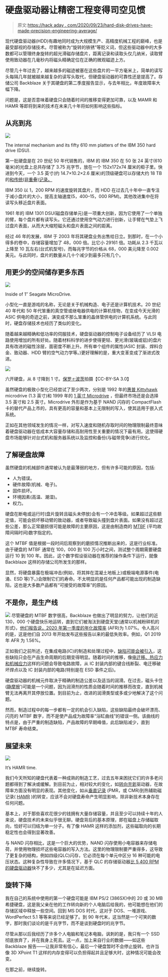 # 硬盘驱动器让精密工程变得司空见惯

> 原文:[https://hack aday . com/2020/09/23/hard-disk-drives-have-made-precision-engineering-average/](https://hackaday.com/2020/09/23/hard-disk-drives-have-made-precision-engineering-commonplace/)

现代硬盘驱动器(HDD)有趣地同时成为大规模生产、高精度机械工程的巅峰，也是最受鄙视的存储技术。尽管被称为“旋转的铁锈”等贬义词，但这些驱动器中的大多数都可以管理终身旋转的超光滑磁存储盘片，距离记录和读取头仅几纳米，读取臂使用致动器在几毫秒内将磁头精确定位在正确的微观磁迹上方。

尽管几十年过去了，越来越多的磁迹被塞在这些盘片的一平方毫米上，简单的读写头每隔几年就被越来越复杂的读写头取代，但硬盘驱动器的可靠性还是提高了。存储公司 Backblaze 关于其硬盘的第二季度报告显示，与去年相比，年度故障率大幅下降。

问题是，这是否意味着硬盘只会随着时间的推移变得更加可靠，以及 MAMR 和 HAMR 等即将到来的技术在未来几十年将如何影响这些指标。

## 从兆到兆

![](../Images/b1903d588406d751f18b0dc3729cf962.png)

The internal mechanism and its fifty 610 mm platters of the IBM 350 hard drive (DSU).

第一批硬盘是在 20 世纪 50 年代销售的，IBM 的 IBM 350 在 50 张 24 英寸(610 毫米)的光盘上总共存储了 3.75 兆字节，放在一个 152x172x74 厘米的柜子里。快进到今天，一个 3.5 英寸(约 14.7×10.2×2.6 厘米)的顶级硬盘可以存储大约 18 TB 的[和传统(非重叠)记录。](https://www.seagate.com/gb/en/internal-hard-drives/hdd/ironwolf/)

IBM 350 以 1，200 RPM 的速度旋转其盘片，而 HDD 在过去几十年中一直专注于减小盘片的大小，提高主轴速度(5，400–15，000 RPM)。其他改进集中在将读写头移近盘片表面。

1961 年的 IBM 1301 DSU(磁盘存储单元)是一项重大创新，因为它使用了一个单独的臂，每个盘片都有读写头。它还通过使用空气动力进行创新，让手臂在气垫上飞过盘片表面，从而大大缩短磁头和盘片表面之间的距离。

经过 46 年的发展，IBM 于 2003 年将其硬盘业务出售给日立。到那时，在一个小得多的卷中，存储容量增加了 48，000 倍。比它小 29161 倍。功耗从 2.3 千瓦以上降至 10 瓦左右(台式机型号)，而每兆字节的价格从 68，000 美元降至 0.002 美元。与此同时，盘片的数量从几十个减少到最多只有几个。

## 用更少的空间储存更多东西

[![](../Images/98c73f799a1cbba3f0a946542cb52314.png)](https://hackaday.com/wp-content/uploads/2020/09/800px-Inside_a_1-inch_Seagate_ST1_Micro_HDD.jpg)

Inside of 1″ Seagate MicroDrive.

小型化一直是游戏的名称，无论是关于机械构造、电子还是计算机技术。20 世纪 40 年代和 50 年代笨重的真空管或继电器供电的计算机怪物，在变成今天光滑的 ASIC 供电的奇迹之前，演变成不那么笨重的晶体管供电的计算机系统。与此同时，硬盘存储技术也经历了类似的变化。

随着越来越精确和低功率的伺服技术，硬盘驱动器的控制电子设备经历了 VLSI 电路使用增加的所有好处。随着材料科学的进步使得更轻、更光滑(玻璃或铝)的盘片具有改进的磁性涂层，面密度不断上升。所有单个组件的属性(ASIC 封装、焊料合金、致动器、HDD 臂的空气动力学等。)更好理解的是，重大变革变成了渐进式改进。

![](../Images/614311847b2ca1bd430a6c384ad2379c.png)

六开硬盘，从 8 寸降到 1 寸。[保罗·r·波茨](https://commons.wikimedia.org/wiki/File:SixHardDriveFormFactors.jpg)拍摄【CC-BY-SA 3.0】

虽然硬盘的极致小型化已经尝试了至少两次，分别是 1992 年的[惠普 Kittyhawk](https://en.wikipedia.org/wiki/HP_Kittyhawk_microdrive) microdrive (1.3 英寸)和 1999 年的 [1 英寸 Microdrive](https://en.wikipedia.org/wiki/Microdrive) ，但最终市场还是会选择 3.5 英寸和 2.5 英寸。Microdrive 外形是作为基于 NAND 闪存的 CompactFlash 卡的替代产品上市的，具有更高的容量和基本上无限制的写入，使其适用于嵌入式系统。

正如在其他领域发生的情况一样，对写入速度和随机存取时间的物理限制最终意味着硬盘驱动器在低成本大容量存储和高耐用性至关重要的情况下最有用。这使得硬盘市场能够针对台式机和服务器系统以及监控和备份(与磁带竞争)进行优化。

## 了解硬盘故障

虽然硬盘的机械部件通常被认为是最薄弱的地方，但有许多可能的原因，包括:

*   人为错误。
*   硬件故障(机械、电子)。
*   固件损坏。
*   环境因素(高温、潮湿)。
*   权力。

硬盘在断电或运行时(盘片旋转且磁头未停放)会有一个冲击等级。如果超过这些额定值，可能会损坏移动臂的致动器，或者导致磁头撞到盘片表面。如果没有超过这些公差，那么正常磨损很可能是故障的主要原因，这是由制造商的 [MTBF](https://en.wikipedia.org/wiki/Mean_time_between_failures) (平均故障间隔时间)数字指定的。

这个 MTBF 值是根据一段时间后观察到的磨损情况推断出来的，这是行业标准。由于硬盘的 MTBF 通常在 100，000 到 100 万小时之间，测试整个周期需要硬盘运行 10 到 100 年。因此，这个数字假设驱动器在推荐的操作条件下运行，就像 Backblaze 这样的存储公司所发生的那样。

显然，将硬盘暴露在极端冲击(例如，将其摔在混凝土地板上)或极端电源事件(电涌、ESD 等)下。)会限制它们的寿命。不太明显的是任何产品都可能出现的制造缺陷，这也是大多数产品都有“可接受的故障率”的原因。

## 不是你，是生产线

[![](../Images/f069df45ca396fcd730b3f8f34410544.png)](https://hackaday.com/wp-content/uploads/2019/04/soldering_shirley_popcorn.jpg) 尽管硬盘的 MTBF 数字很高，Backblaze 也做出了明显的努力，让他们的近 130，000 个硬盘快乐地运转，直到它们被淘汰到硬盘天堂(通常以机械粉碎机的形式)，[他们报告说，2020 年第一季度的年化故障率](https://www.backblaze.com/blog/backblaze-hard-drive-stats-q1-2020/) (AFR)为 1.07%。令人高兴的是，这是他们自 2013 年开始发布这些报告以来的最低失败率。例如，Q1 2019 年 AFR 为 1.56%。

正如我们之前所述，在集成电路(IC)的制造和处理过程中，[缺陷可能会被引入](https://hackaday.com/2019/05/03/get-to-know-the-physics-behind-soldering-and-the-packaging-of-ics/)，这些缺陷只会在产品生命周期的后期变得明显。随着时间的推移，像[电迁移、热应力和机械应力](https://hackaday.com/2020/01/28/lead-free-solder-alloys-their-properties-and-best-types-for-daily-use/)这样的问题会导致电路故障，从 IC 封装内部的键合线断裂、电迁移破坏焊点以及 IC 封装内部的电路(特别是在 ESD 事件之后)。

硬盘驱动器的机械元件取决于精确的制造公差以及适当的润滑。在过去，磁头卡住([静摩擦](https://burgessforensics.com/data-recovery-myths-and-misconceptions/)’)可能是一个问题，因为润滑剂的性质会随着时间的推移而改变，直到机械臂无法再离开其停放位置。到目前为止，改进的润滑类型或多或少地解决了这个问题。

然而，制造过程中的每一步都有一定的机会引入缺陷，这些缺陷最终会破坏漂亮、闪亮的 MTBF 数字，而不是使产品成为故障率“浴缸曲线”的错误一侧。该曲线的特点是，由于严重的制造缺陷，产品故障的早期峰值，此后缺陷减少，直到 MTBF 寿命结束。

## 展望未来

[![](../Images/7b9801f5d0e7461b1d607f0d6894337c.png)](https://hackaday.com/wp-content/uploads/2020/09/HAMR-Drive-illustration2.png)

It’s HAMR time.

我们今天所知的硬盘代表着一种成熟的制造工艺，过去五年来困扰它们的许多老问题都得到了解决或缓解。到目前为止，相对较大的变化，如[转向充氦](https://www.backblaze.com/blog/helium-filled-hard-drive-failure-rates/)驱动器，在故障率方面没有明显的表现。其他变化，如从[垂直记录](https://en.wikipedia.org/wiki/Perpendicular_recording) (PMR，或 CMR)到热辅助磁记录( [HAMR](https://en.wikipedia.org/wiki/Heat-assisted_magnetic_recording) )的转变，应该不会对硬盘寿命产生明显影响，除非新技术本身存在任何问题。

基本上，对于那些喜欢花很少的钱拥有大量存储容量，并且至少可以持续十年的人来说，硬盘技术的未来似乎很无聊。硬盘背后的基本原理，即在磁盘上存储磁取向，恰好可以归结为单一分子。有了像 HAMR 这样的添加剂，这些磁取向的长期稳定性也会得到显著改善。

与 NAND 闪存相比，这是一个巨大的优势，NAND 闪存使用小电容器来存储电荷，并使用物理损坏这些电容器的写入方法。这里的物理限制要严重得多，这导致了更复杂的结构，例如四级(QLC)闪存，它必须在每个单元中区分 16 种可能的电压状态。这种复杂性导致在许多情况下，基于 QLC 的存储驱动器[比 5,400 RPM 的硬盘驱动器](https://www.anandtech.com/show/15887/the-samsung-870-qvo-1tb-4tb-ssd-review-qlc-refreshed/3)快不了多少，尤其是在延迟方面。

## 旋转下降

我在自己的系统中使用的第一个硬盘可能是 IBM PS/2 (386SX)中的 20 或 30 MB 希捷硬盘，这是我父亲在他的工作转向新的个人电脑后给我的，他可能想在他们的存储区域中释放一些空间。回到 MS DOS 时代，这对于 DOS、一堆游戏、WordPerfect 5.1 等等来说已经足够了。到 90 年代末，这当然是一个可笑的数字，那时我们谈论的是千兆字节，而不是谈到硬盘时的兆字节。

尽管从那以后我经历了许多个人电脑和笔记本电脑，讽刺的是，我只有一个 SSD 彻底放弃了，并在我身上死去。这一点，加上来自行业的数据——如这些 Backblaze 报告——让我非常有信心，最后一个硬盘暂时不会停止旋转。也许当像 3D XPoint T1 这样的内存变得可以负担得起并且足够大时，这种情况可能会改变。

在那之前，继续旋转。